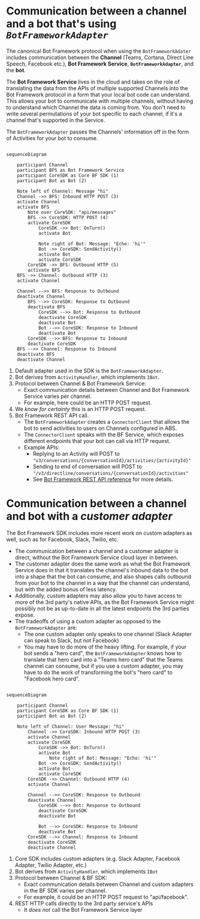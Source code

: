 # Communication between a channel and a bot that's using *`BotFrameworkAdapter`*

The canonical Bot Framework protocol when using the `BotFrameworkAdater` includes communication between the **Channel** (Teams, Cortana, Direct Line Speech, Facebook etc.), **Bot Framework Service**, **`BotFrameworkAdapter`**, and the **bot**.

The **Bot Framework Service** lives in the cloud and takes on the role of translating the data from the APIs of multiple supported Channels into the Bot Framework protocol in a form that your local bot code can understand. This allows your bot to communicate with multiple channels, without having to understand which Channel the data is coming from. You don't need to write several permutations of your bot specific to each channel, if it's a channel that's supported in the Service.

The `BotFrameworkAdapter` passes the Channels' information off in the form of Activities for your bot to consume. 

```mermaid

sequenceDiagram

    participant Channel
    participant BFS as Bot Framework Service
    participant CoreSDK as Core BF SDK (1)
    participant Bot as Bot (2)

    Note left of Channel: Message "hi"
    Channel ->> BFS: Inbound HTTP POST (3)
    activate Channel
    activate BFS
        Note over CoreSDK: "api/messages"
        BFS ->> CoreSDK: HTTP POST (4)
        activate CoreSDK
            CoreSDK ->> Bot: OnTurn()
            activate Bot
            
            Note right of Bot: Message: "Echo: 'hi'"
            Bot ->> CoreSDK: SendActivity()
            activate Bot
            activate CoreSDK
        CoreSDK ->> BFS: Outbound HTTP (5)
        activate BFS
    BFS ->> Channel: Outbound HTTP (3)
    activate Channel
    
    Channel -->> BFS: Response to Outbound
    deactivate Channel
        BFS -->> CoreSDK: Response to Outbound
        deactivate BFS
            CoreSDK -->> Bot: Response to Outbound
            deactivate CoreSDK
            deactivate Bot
            Bot -->> CoreSDK: Response to Inbound
            deactivate Bot
        CoreSDK -->> BFS: Response to Inbound
        deactivate CoreSDK
    BFS -->> Channel: Response to Inbound
    deactivate BFS
    deactivate Channel
```
1. Default adapter used in the SDK is the `BotFrameworkAdapter`.
2. Bot derives from `ActivityHandler`, which implements `IBot`.
3. Protocol between Channel & Bot Framework Service:
    * Exact communication details between Channel and Bot Framework Service varies per channel.
    * For example, here could be an HTTP POST request.
4. We *know for certainty* this is an HTTP POST request. 
5. Bot Framework REST API call.
    * The `BotFrameworkAdapter` creates a `ConnectorClient` that allows the bot to send activities to users on Channels configured in ABS.
    * The `ConnectorClient` speaks with the BF Service, which exposes different endpoints that your bot can call via HTTP request. 
    * Example APIs:
        * Replying to an Activity will POST to `"v3/conversations/{conversationId}/activities/{activityId}"`
        * Sending to end of conversation will POST to `"/v3/directline/conversations/{conversationId}/activities"`
        * See [Bot Framework REST API reference](https://docs.microsoft.com/en-us/azure/bot-service/rest-api/bot-framework-rest-connector-api-reference?view=azure-bot-service-4.0) for more details.


# Communication between a channel and bot with a *customer adapter*

The Bot Framework SDK includes more recent work on custom adapters as well, such as for Facebook, Slack, Twilio, etc. 
* The communication between a channel and a customer adapter is direct, without the Bot Framework Service cloud layer in between. 
* The customer adapter does the same work as what the Bot Framework Service does in that it translates the channel's inbound data to the bot into a shape that the bot can consume, and also shapes calls outbound from your bot to the channel in a way that the channel can understand, but with the added bonus of less latency.
* Additionally, custom adapters may also allow you to have access to more of the 3rd party's native APIs, as the Bot Framework Service might possibly not be as up-to-date in all the latest endpoints the 3rd parties expose.
* The tradeoffs of using a custom adapter as opposed to the `BotFrameworkAdapter` are:
    * The one custom adapter only speaks to one channel (Slack Adapter can speak to Slack, but not Facebook)
    * You may have to do more of the heavy lifting. For example, if your bot sends a "hero card", the `BotFrameworkAdapter` knows how to translate that hero card into a "Teams hero card" that the Teams channel can consume, but if you use a custom adapter, you may have to do the work of transforming the bot's "hero card" to "Facebook hero card".

```mermaid

sequenceDiagram

    participant Channel
    participant CoreSDK as Core BF SDK (1)
    participant Bot as Bot (2)

    Note left of Channel: User Message: "hi"
        Channel ->> CoreSDK: Inbound HTTP POST (3)
        activate Channel
        activate CoreSDK
            CoreSDK ->> Bot: OnTurn()
            activate Bot
                Note right of Bot: Message: "Echo: 'hi'"
            Bot ->> CoreSDK: SendActivity()
            activate Bot
            activate CoreSDK
        CoreSDK ->> Channel: Outbound HTTP (4)
        activate Channel
            
        Channel -->> CoreSDK: Response to Outbound
        deactivate Channel
            CoreSDK -->> Bot: Response to Outbound
            deactivate CoreSDK
            deactivate Bot

            Bot -->> CoreSDK: Response to Inbound
            deactivate Bot
        CoreSDK -->> Channel: Response to Inbound
        deactivate CoreSDK
        deactivate Channel
```

1. Core SDK includes custom adapters (e.g. Slack Adapter, Facebook Adapter, Twilio Adapter, etc.)
2. Bot derives from `ActivityHandler`, which implements `IBot`
3. Protocol between Channel & BF SDK:
    * Exact communication details between Channel and custom adapters in the BF SDK varies per channel.
    * For example, it could be an HTTP POST request to "api/facebook".
4. REST HTTP calls directly to the 3rd party service's APIs
    * It *does not* call the Bot Framework Service layer